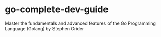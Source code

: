 # go-complete-dev-guide
Master the fundamentals and advanced features of the Go Programming Language (Golang) by Stephen Grider
